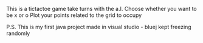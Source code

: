 This is a tictactoe game take turns with the a.I. 
Choose whether you want to be x or o 
Plot your points related to the grid to occupy

P.S. This is my first java project made in visual studio - bluej kept freezing randomly
